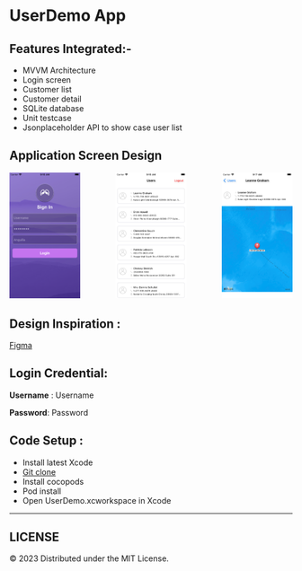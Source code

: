 # UserDemo App


## Features Integrated:-
- MVVM Architecture
- Login screen 
- Customer list 
- Customer detail 
- SQLite database 
- Unit testcase 
- Jsonplaceholder API to show case user list



## Application Screen Design 
<p align="center">
      <img src="https://github.com/shrawan2015/UserDemo/blob/main/loginScreen.png" align="left" width="25%">
      <img src="https://github.com/shrawan2015/UserDemo/blob/main/ListScreen.png" width="25%">
      <img src="https://github.com/shrawan2015/UserDemo/blob/main/DetailScreen.png" align="right" width="25%">
</p>


 


## Design Inspiration : 
[Figma](https://www.figma.com/file/YrMvgYugJKKNJkkBqtX4Wa/iOS-Registration-%26-Sign-In-Templates-(Community)?node-id=2-186&t=Za0uPicKZ2QuNelM-0)




## Login Credential:

**Username** : Username

**Password**: Password


## Code Setup : 
- Install latest Xcode
- [Git clone](https://github.com/shrawan2015/UserDemo.git)
- Install cocopods
- Pod install
- Open UserDemo.xcworkspace in Xcode

- - -

## LICENSE
© 2023 Distributed under the MIT License.

